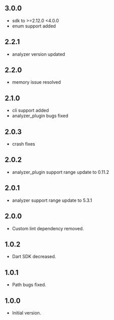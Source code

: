 ## 3.0.0

- sdk to >=2.12.0 <4.0.0
- enum support added

## 2.2.1

- analyzer version updated

## 2.2.0

- memory issue resolved

## 2.1.0

- cli support added
- analyzer_plugin bugs fixed

## 2.0.3

- crash fixes

## 2.0.2

- analyzer_plugin support range update to 0.11.2

## 2.0.1

- analyzer support range update to 5.3.1

## 2.0.0

- Custom lint dependency removed.

## 1.0.2

- Dart SDK decreased.

## 1.0.1

- Path bugs fixed.

## 1.0.0

- Initial version.
